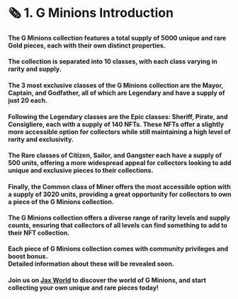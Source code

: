 # 🗞 1. G Minions Introduction

#### The G Minions collection features a total supply of 5000 unique and rare Gold pieces, each with their own distinct properties.

#### The collection is separated into 10 classes, with each class varying in rarity and supply.&#x20;

#### The 3 most exclusive classes of the G Minions collection are the Mayor, Captain, and Godfather, all of which are Legendary and have a supply of just 20 each.

#### Following the Legendary classes are the Epic classes: Sheriff, Pirate, and Consigliere, each with a supply of 140 NFTs. These NFTs offer a slightly more accessible option for collectors while still maintaining a high level of rarity and exclusivity.

#### The Rare classes of Citizen, Sailor, and Gangster each have a supply of 500 units, offering a more widespread appeal for collectors looking to add unique and exclusive pieces to their collections.

#### Finally, the Common class of Miner offers the most accessible option with a supply of 3020 units, providing a great opportunity for collectors to own a piece of the G Minions collection.

#### The G Minions collection offers a diverse range of rarity levels and supply counts, ensuring that collectors of all levels can find something to add to their NFT collection.

**Each piece of G Minions collection comes with community privileges and boost bonus.** \
**Detailed information about these will be revealed soon.**

#### Join us on [Jax World](https://discord.com/invite/dPNE6fK4S4) to discover the world of G Minions, and start collecting your own unique and rare pieces today!
